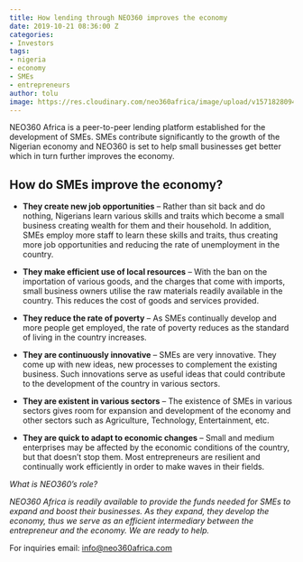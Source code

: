 ```yaml
---
title: How lending through NEO360 improves the economy
date: 2019-10-21 08:36:00 Z
categories:
- Investors
tags:
- nigeria
- economy
- SMEs
- entrepreneurs
author: tolu
image: https://res.cloudinary.com/neo360africa/image/upload/v1571828094/Artboard_zuuemi.png
---
```


NEO360 Africa is a peer-to-peer lending platform established for the development of SMEs. SMEs contribute significantly to the growth of the Nigerian economy and NEO360 is set to help small businesses get better which in turn further improves the economy. 
 
## How do SMEs improve the economy?

* **They create new job opportunities** – Rather than sit back and do nothing, Nigerians learn various skills and traits which become a small business creating wealth for them and their household. In addition, SMEs employ more staff to learn these skills and traits, thus creating more job opportunities and reducing the rate of unemployment in the country.


* **They make efficient use of local resources** – With the ban on the importation of various goods, and the charges that come with imports, small business owners utilise the raw materials readily available in the country. This reduces the cost of goods and services provided.


* **They reduce the rate of poverty** – As SMEs continually develop and more people get employed, the rate of poverty reduces as the standard of living in the country increases.


* **They are continuously innovative** – SMEs are very innovative. They come up with new ideas, new processes to complement the existing business. Such innovations serve as useful ideas that could contribute to the development of the country in various sectors.


* **They are existent in various sectors** – The existence of SMEs in various sectors gives room for expansion and development of the economy and other sectors such as Agriculture, Technology, Entertainment, etc.


* **They are quick to adapt to economic changes** – Small and medium enterprises may be affected by the economic conditions of the country, but that doesn’t stop them. Most entrepreneurs are resilient and continually work efficiently in order to make waves in their fields. <br/>


*What is NEO360’s role?*


*NEO360 Africa is readily available to provide the funds needed for SMEs to expand and boost their businesses. As they expand, they develop the economy, thus we serve as an efficient intermediary between the entrepreneur and the economy. We are ready to help.*

For inquiries email: info@neo360africa.com


